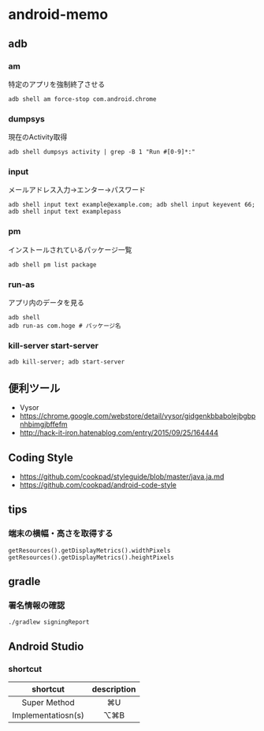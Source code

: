 # android-memo

## adb

### am

特定のアプリを強制終了させる

```
adb shell am force-stop com.android.chrome
```

### dumpsys

現在のActivity取得
```
adb shell dumpsys activity | grep -B 1 "Run #[0-9]*:"
```

### input

メールアドレス入力→エンター→パスワード
```
adb shell input text example@example.com; adb shell input keyevent 66; adb shell input text examplepass
```

### pm

インストールされているパッケージ一覧
```
adb shell pm list package
```

### run-as
アプリ内のデータを見る

```
adb shell
adb run-as com.hoge # パッケージ名
```

### kill-server start-server
```
adb kill-server; adb start-server
```

## 便利ツール

- Vysor
 - https://chrome.google.com/webstore/detail/vysor/gidgenkbbabolejbgbpnhbimgjbffefm
 - http://hack-it-iron.hatenablog.com/entry/2015/09/25/164444

## Coding Style
- https://github.com/cookpad/styleguide/blob/master/java.ja.md
- https://github.com/cookpad/android-code-style

## tips

### 端末の横幅・高さを取得する

```
getResources().getDisplayMetrics().widthPixels
getResources().getDisplayMetrics().heightPixels
```

## gradle

### 署名情報の確認

```
./gradlew signingReport
```

## Android Studio

### shortcut
| shortcut | description |
|:----------:|:-----------:|
| Super Method | ⌘U        |
| Implementatiosn(s) | ⌥⌘B      |
